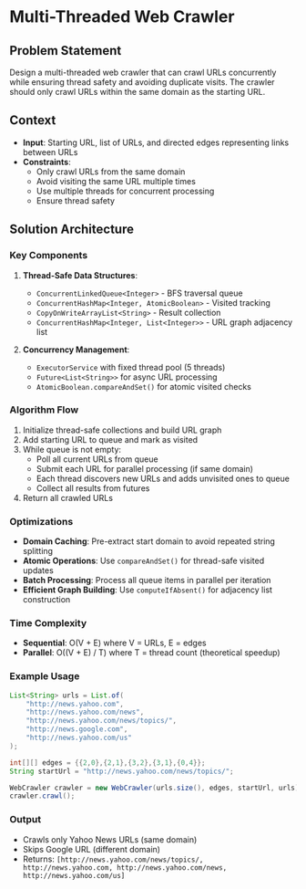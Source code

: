 # Multi-Threaded Web Crawler

## Problem Statement
Design a multi-threaded web crawler that can crawl URLs concurrently while ensuring thread safety and avoiding duplicate visits. The crawler should only crawl URLs within the same domain as the starting URL.

## Context
- **Input**: Starting URL, list of URLs, and directed edges representing links between URLs
- **Constraints**: 
  - Only crawl URLs from the same domain
  - Avoid visiting the same URL multiple times
  - Use multiple threads for concurrent processing
  - Ensure thread safety

## Solution Architecture

### Key Components
1. **Thread-Safe Data Structures**:
   - `ConcurrentLinkedQueue<Integer>` - BFS traversal queue
   - `ConcurrentHashMap<Integer, AtomicBoolean>` - Visited tracking
   - `CopyOnWriteArrayList<String>` - Result collection
   - `ConcurrentHashMap<Integer, List<Integer>>` - URL graph adjacency list

2. **Concurrency Management**:
   - `ExecutorService` with fixed thread pool (5 threads)
   - `Future<List<String>>` for async URL processing
   - `AtomicBoolean.compareAndSet()` for atomic visited checks

### Algorithm Flow
1. Initialize thread-safe collections and build URL graph
2. Add starting URL to queue and mark as visited
3. While queue is not empty:
   - Poll all current URLs from queue
   - Submit each URL for parallel processing (if same domain)
   - Each thread discovers new URLs and adds unvisited ones to queue
   - Collect all results from futures
4. Return all crawled URLs

### Optimizations
- **Domain Caching**: Pre-extract start domain to avoid repeated string splitting
- **Atomic Operations**: Use `compareAndSet()` for thread-safe visited updates
- **Batch Processing**: Process all queue items in parallel per iteration
- **Efficient Graph Building**: Use `computeIfAbsent()` for adjacency list construction

### Time Complexity
- **Sequential**: O(V + E) where V = URLs, E = edges
- **Parallel**: O((V + E) / T) where T = thread count (theoretical speedup)

### Example Usage
```java
List<String> urls = List.of(
    "http://news.yahoo.com",
    "http://news.yahoo.com/news", 
    "http://news.yahoo.com/news/topics/",
    "http://news.google.com",
    "http://news.yahoo.com/us"
);

int[][] edges = {{2,0},{2,1},{3,2},{3,1},{0,4}};
String startUrl = "http://news.yahoo.com/news/topics/";

WebCrawler crawler = new WebCrawler(urls.size(), edges, startUrl, urls);
crawler.crawl();
```

### Output
- Crawls only Yahoo News URLs (same domain)
- Skips Google URL (different domain)
- Returns: `[http://news.yahoo.com/news/topics/, http://news.yahoo.com, http://news.yahoo.com/news, http://news.yahoo.com/us]`